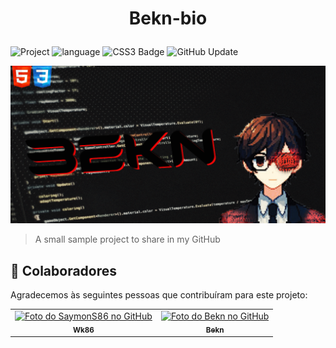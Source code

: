 # <p align="center">Bekn-bio</p>


![Project](https://img.shields.io/badge/Project-001-purple)
![language](https://img.shields.io/badge/HTMl_5-orange)
![CSS3 Badge](https://img.shields.io/badge/CSS3-blue)
![GitHub Update](https://img.shields.io/badge/Update-5.1-blue)

<img src="./bekn-bg.png" alt="exemplo imagem">

> A small sample project to share in my
GitHub

## 🤝 Colaboradores

Agradecemos às seguintes pessoas que contribuíram para este projeto:

<table>
  <tr>
    <td align="center">
      <a href="#">
        <img src="https://avatars.githubusercontent.com/u/182450370?s=400&u=428521cc1fef09f92613cb4bcf7f7b5d8d610c10&v=4" width="100px;" alt="Foto do SaymonS86 no GitHub"/><br>
        <sub>
          <b>Wk86</b>
        </sub>
      </a>
    </td>
    <td align="center">
      <a href="#">
        <img src="https://avatars.githubusercontent.com/u/177270852?v=4" width="100px;" alt="Foto do Bekn no GitHub"/><br>
        <sub>
          <b>Bekn</b>
        </sub>
      </a>
    </td>
  </tr>
</table>
